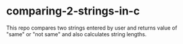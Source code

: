 # comparing-2-strings-in-c
This repo compares two strings entered by user and returns value of "same" or "not same" and also calculates string lengths.
